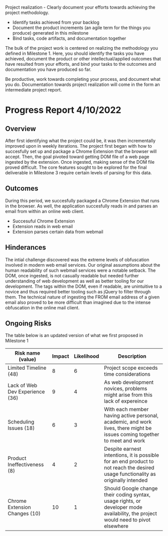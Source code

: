 Project realization - Clearly document your efforts towards achieving the project methodology.
- Identify tasks achieved from your backlog
- Document the product increments (an agile term for the things you produce) generated in this milestone
- Bind tasks, code artifacts, and documentation together

The bulk of the project work is centered on realizing the methodology you defined in Milestone 1. Here, you should identify the tasks you have achieved, document the product or other intellectual/applied outcomes that have resulted from your efforts, and bind your tasks to the outcomes and documentation you have produced so far.

Be productive, work towards completing your process, and document what you do. Documentation towards project realization will come in the form an intermediate project report. 

# Progress Report 4/10/2022
## Overview

After first identifying what the project could be, it was then incrementally improved upon in weekly iterations.  The project first began with how to succesfully set up and package a Chrome Extension that the browser will accept.  Then, the goal pivoted toward getting DOM file of a web page ingested by the extension.  Once ingested, making sense of the DOM file proved difficult.  The core features sought to be explored for the final deliverable in Milestone 3 require certain levels of parsing for this data.

## Outcomes

During this period, we succesfully packaged a Chrome Extension that runs in the browser.  As well, the application succesfully reads in and parses an email from within an online web client.

* Succesuful Chrome Extension
* Extension reads in web email
* Extension parses certain data from webmail

## Hinderances
The intial challenge discovered was the extreme levels of obfuscation involved in modern web email services.  Our original assumptions about the human readability of such webmail services were a notable setback.  The DOM, once ingested, is not casually readable but needed further understanding of web development as well as better tooling for our development.  The tags within the DOM, even if readable, are unintuitive to a novice and thus required better tooling such as jQuery to filter through them.  The technical nature of ingesting the FROM email address of a given email also proved to be more difficult than imagined due to the intense obfuscation in the online mail client.

## Ongoing Risks

The table below is an updated version of what we first proposed in Milestone 1

|Risk name (value)   | Impact     | Likelihood | Description |
|-------------------|------------|------------|-------------|
|Limited Timeline (48) | 8 | 6 | Project scope exceeds time considerations |
|Lack of Web Dev Experience (36) | 9 | 4 | As web development novices, problems might arise from this lack of expereince  |
|Scheduling Issues (18) | 6 | 3 | With each member having active personal, academic, and work lives, there might be issues coming together to meet and work |
|Product Ineffectiveness (8) | 4 | 2 | Despite earnest intentions, it is possible for an end product to not reach the desired usage functionality as originally intended  | 
|Chrome Extension Changes (10) | 10 | 1 | Should Google change their coding syntax, usage rights, or developer mode availability, the project would need to pivot elsewhere  |

